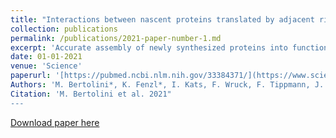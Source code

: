 ```yaml
---
title: "Interactions between nascent proteins translated by adjacent ribosomes drive homomer assembly"
collection: publications
permalink: /publications/2021-paper-number-1.md
excerpt: 'Accurate assembly of newly synthesized proteins into functional oligomers is crucial for cell activity. In this study, we investigated whether direct interaction of two nascent proteins, emerging from nearby ribosomes (co-co assembly), constitutes a general mechanism for oligomer formation. We used proteome-wide screening to detect nascent chain-connected ribosome pairs and identified hundreds of homomer subunits that co-co assemble in human cells. Interactions are mediated by five major domain classes, among which N-terminal coiled coils are the most prevalent. We were able to reconstitute co-co assembly of nuclear lamin in Escherichia coli, demonstrating that dimer formation is independent of dedicated assembly machineries. Co-co assembly may thus represent an efficient way to limit protein aggregation risks posed by diffusion-driven assembly routes and ensure isoform-specific homomer formation.'
date: 01-01-2021
venue: 'Science'
paperurl: '[https://pubmed.ncbi.nlm.nih.gov/33384371/](https://www.science.org/doi/10.1126/science.abc7151?url_ver=Z39.88-2003&rfr_id=ori:rid:crossref.org&rfr_dat=cr_pub%20%200pubmed)'
Authors: 'M. Bertolini*, K. Fenzl*, I. Kats, F. Wruck, F. Tippmann, J. Schmitt, J. Auburger, S. Tans, B. Bukau, G. Kramer'
Citation: 'M. Bertolini et al. 2021"
---
```


[Download paper here](http://academicpages.github.io/files/2021-paper-number-1.pdf)

